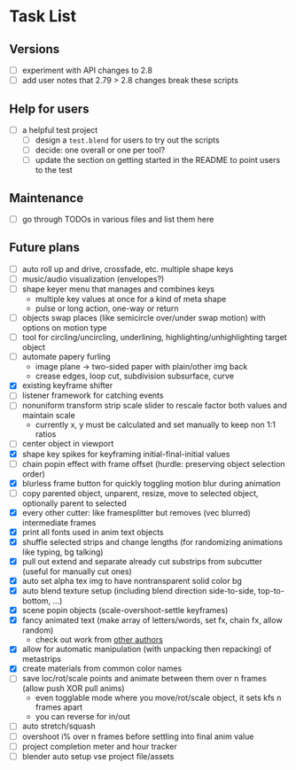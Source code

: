 # Task List

## Versions
- [ ] experiment with API changes to 2.8
- [ ] add user notes that 2.79 > 2.8 changes break these scripts

## Help for users
- [ ] a helpful test project
	- [ ] design a `test.blend` for users to try out the scripts
	- [ ] decide: one overall or one per tool?
	- [ ] update the section on getting started in the README to point users to the test

## Maintenance
- [ ] go through TODOs in various files and list them here

## Future plans
- [ ] auto roll up and drive, crossfade, etc. multiple shape keys
- [ ] music/audio visualization (envelopes?)
- [ ] shape keyer menu that manages and combines keys
	- multiple key values at once for a kind of meta shape
	- pulse or long action, one-way or return
- [ ] objects swap places (like semicircle over/under swap motion) with options on motion type
- [ ] tool for circling/uncircling, underlining, highlighting/unhighlighting target object
- [ ] automate papery furling
	- image plane -> two-sided paper with plain/other img back
	- crease edges, loop cut, subdivision subsurface, curve
- [X] existing keyframe shifter
- [ ] listener framework for catching events
- [ ] nonuniform transform strip scale slider to rescale factor both values and maintain scale
	- currently x, y must be calculated and set manually to keep non 1:1 ratios
- [ ] center object in viewport
- [X] shape key spikes for keyframing initial-final-initial values
- [ ] chain popin effect with frame offset (hurdle: preserving object selection order)
- [X] blurless frame button for quickly toggling motion blur during animation
- [ ] copy parented object, unparent, resize, move to selected object, optionally parent to selected
- [X] every other cutter: like framesplitter but removes (vec blurred) intermediate frames
- [X] print all fonts used in anim text objects
- [X] shuffle selected strips and change lengths (for randomizing animations like typing, bg talking)
- [X] pull out extend and separate already cut substrips from subcutter (useful for manually cut ones)
- [X] auto set alpha tex img to have nontransparent solid color bg
- [X] auto blend texture setup (including blend direction side-to-side, top-to-bottom, ...)
- [X] scene popin objects (scale-overshoot-settle keyframes)
- [X] fancy animated text (make array of letters/words, set fx, chain fx, allow random)
	- check out work from [other authors](https://gitlab.com/bkurdali/blender-addon-experiments/blob/master/text_fx.py)
- [X] allow for automatic manipulation (with unpacking then repacking) of metastrips
- [X] create materials from common color names
- [ ] save loc/rot/scale points and animate between them over n frames (allow push XOR pull anims)
	- even togglable mode where you move/rot/scale object, it sets kfs n frames apart
	- you can reverse for in/out
- [ ] auto stretch/squash
- [ ] overshoot i% over n frames before settling into final anim value
- [ ] project completion meter and hour tracker
- [ ] blender auto setup vse project file/assets
